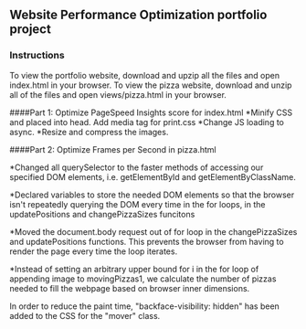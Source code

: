 ## Website Performance Optimization portfolio project

### Instructions
To view the portfolio website, download and upzip all the files and open index.html in your browser.
To view the pizza website, download and unzip all of the files and open views/pizza.html in your browser.

####Part 1: Optimize PageSpeed Insights score for index.html
*Minify CSS and placed into head. Add media tag for print.css
*Change JS loading to async.
*Resize and compress the images. 

####Part 2: Optimize Frames per Second in pizza.html

*Changed all querySelector to the faster methods of accessing our specified DOM elements, i.e. getElementById and getElementByClassName. 

*Declared variables to store the needed DOM elements so that the browser isn't repeatedly querying the DOM every time in the for loops, in the updatePositions and changePizzaSizes funcitons

*Moved the document.body request out of for loop in the changePizzaSizes and updatePositions functions. This prevents the browser from having to render the page every time the loop iterates.

*Instead of setting an arbitrary upper bound for i in the for loop of appending image to movingPizzas1, we calculate the number of pizzas needed to fill the webpage based on browser inner dimensions.

In order to reduce the paint time, "backface-visibility: hidden" has been added to the CSS for the "mover" class.